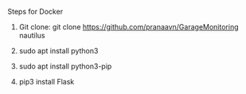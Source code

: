 Steps for Docker
1. Git clone:
git clone https://github.com/pranaavn/GarageMonitoring nautilus

2. sudo apt install python3

3. sudo apt install python3-pip

4. pip3 install Flask

